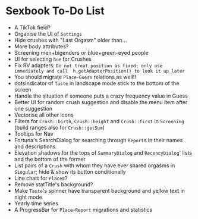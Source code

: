 # Sexbook To-Do List

* A TikTok field?
* Organise the UI of `Settings`
* Hide crushes with "Last Orgasm" older than...
* More body attributes?
* Screening men+bigenders or blue+green-eyed people
* UI for selecting `hue` for Crushes
* Fix RV adapters: `Do not treat position as fixed; only use immediately and call 
  h.getAdapterPosition() to look it up later`
* You should migrate `Place`-`Guess` relations as well!!
* dotsIndicator of `Taste` in landscape mode stick to the bottom of the screen
* Handle the situation if someone puts a crazy frequency value in Guess
* Better UI for random crush suggestion and disable the menu item after one suggestion
* Vectorise all other icons
* Filters for `Crush::birth`, `Crush::height` and `Crush::first` in `Screening` (build ranges also
  for `Crush::getSum`)
* Tooltips for Nav
* Fortuna's SearchDialog for searching through `Report`s in their names and descriptions
* Elevation shadows for the tops of `SummaryDialog` and `RecencyDialog`' lists and the bottom of the
  former
* List pairs of a `Crush` with whom they have ever shared orgasms in `Singular`; hide & show its
  button conditionally
* Line chart for `Place`s?
* Remove statTitle's background?
* Make `Taste`'s spinner have transparent background and yellow text in night mode
* Yearly time series
* A ProgressBar for `Place`-`Report` migrations and statistics
